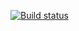 [![Build status](https://ci.appveyor.com/api/projects/status/y5jh9dn6x7qi90te/branch/main?svg=true)](https://ci.appveyor.com/project/vv-z/patterns-task1/branch/main)
